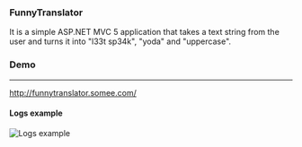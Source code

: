 

### FunnyTranslator

It is a simple ASP.NET MVC 5 application that takes a text string from the user and turns it into "l33t sp34k", "yoda" and "uppercase".

### Demo
----
http://funnytranslator.somee.com/

#### Logs example
![Logs example](https://i.imgur.com/ZM1AyJ6.png)
